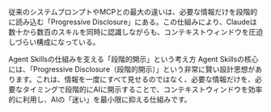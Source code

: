 従来のシステムプロンプトやMCPとの最大の違いは、必要な情報だけを段階的に読み込む「Progressive Disclosure」にある。この仕組みにより、Claudeは数十から数百のスキルを同時に認識しながらも、コンテキストウィンドウを圧迫しづらい構成になっている。

Agent Skillsの仕組みを支える「段階的開示」という考え方
Agent Skillsの核心には、「Progressive Disclosure（段階的開示）」という非常に賢い設計思想があります。これは、情報を一度にすべて見せるのではなく、必要な情報だけを、必要なタイミングで段階的にAIに開示することで、コンテキストウィンドウを効率的に利用し、AIの「迷い」を最小限に抑える仕組みです。

